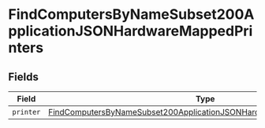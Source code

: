 # FindComputersByNameSubset200ApplicationJSONHardwareMappedPrinters


## Fields

| Field                                                                                                                                                                           | Type                                                                                                                                                                            | Required                                                                                                                                                                        | Description                                                                                                                                                                     |
| ------------------------------------------------------------------------------------------------------------------------------------------------------------------------------- | ------------------------------------------------------------------------------------------------------------------------------------------------------------------------------- | ------------------------------------------------------------------------------------------------------------------------------------------------------------------------------- | ------------------------------------------------------------------------------------------------------------------------------------------------------------------------------- |
| `printer`                                                                                                                                                                       | [FindComputersByNameSubset200ApplicationJSONHardwareMappedPrintersPrinter](../../models/operations/findcomputersbynamesubset200applicationjsonhardwaremappedprintersprinter.md) | :heavy_minus_sign:                                                                                                                                                              | N/A                                                                                                                                                                             |